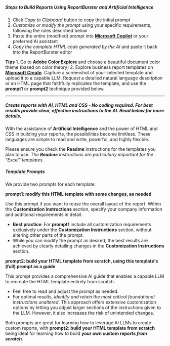 ##### Steps to Build Reports Using ReportBurster and Artificial Intelligence

1. Click _Copy to Clipboard_ button to copy the initial prompt
2. _Customize or modify the prompt_ using your specific requirements, following the rules described below
3. Paste the entire (modified) prompt into <a href="https://copilot.microsoft.com" target="_blank">**Microsoft Copilot**</a> or your preferred AI assistant
4. _Copy the complete HTML code generated by the AI_ and paste it back into the ReportBurster editor

**Tips** 1. Go to <a href="https://color.adobe.com/explore" target="_blank">**Adobe Color Explore**</a> and choose a beautiful document color theme (based on color theory) 2. Explore business report templates on <a href="https://create.microsoft.com/en-us/search?query=business" target="_blank">**Microsoft Create**</a>. Capture a screenshot of your selected template and upload it to a capable LLM. Request a detailed natural language description or an HTML page that faithfully replicates the template, and use the **prompt1** or **prompt2** technique provided below.

---

##### Create reports with AI, HTML and CSS - No coding required. For best results provide clear, effective instructions to the AI. Read below for more details.

With the assistance of **Artificial Intelligence** and the power of HTML and CSS in building your reports, the possibilities become limitless. These languages are simple to read and write, powerful, and highly flexible.

Please ensure you check the **Readme** instructions for the templates you plan to use.
_The **Readme** instructions are particularly important for the "Excel" templates_.

##### Template Prompts

We provide two prompts for each template:

**prompt1: modify this HTML template with some changes, as needed**

Use this prompt if you want to reuse the overall layout of the report. Within the **Customization Instructions** section, specify your company information and additional requirements in detail.

- **Best practice**: For **prompt1** include all customization requirements exclusively under the **Customization Instructions** section, without altering other parts of the prompt.
- While you can modify the prompt as desired, the best results are achieved by clearly detailing changes in the **Customization Instructions** section.

**prompt2: build your HTML template from scratch, using this template's (full) prompt as a guide**

This prompt provides a comprehensive AI guide that enables a capable LLM to recreate the HTML template entirely from scratch.

- Feel free to read and adjust the prompt as needed.
- For optimal results, _identify and retain the most critical foundational instructions unaltered_. This approach offers extensive customization options by letting you adjust larger sections of the instructions given to the LLM. However, it also increases the risk of unintended changes.

Both prompts are great for learning how to leverage AI LLMs to create custom reports, with **prompt2: build your HTML template from scratch** being ideal for learning how to build **your own custom reports _from scratch_**.
